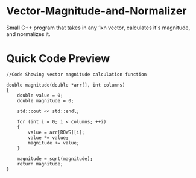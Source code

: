 # Vector-Magnitude-and-Normalizer
Small C++ program that takes in any 1xn vector, calculates it's magnitude, and normalizes it.

# Quick Code Preview

```
//Code Showing vector magnitude calculation function

double magnitude(double *arr[], int columns)
{
	double value = 0;
	double magnitude = 0;

	std::cout << std::endl;

	for (int i = 0; i < columns; ++i)
	{
		value = arr[ROWS][i];
		value *= value;
		magnitude += value;
	}
	
	magnitude = sqrt(magnitude);
	return magnitude;
}

```
